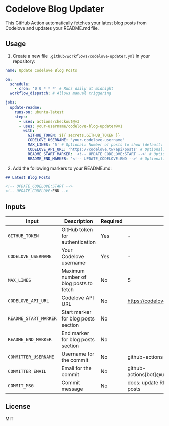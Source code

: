 # Codelove Blog Updater

This GitHub Action automatically fetches your latest blog posts from Codelove and updates your README.md file.

## Usage

1. Create a new file `.github/workflows/codelove-updater.yml` in your repository:

```yaml
name: Update Codelove Blog Posts

on:
  schedule:
    - cron: '0 0 * * *' # Runs daily at midnight
  workflow_dispatch: # Allows manual triggering

jobs:
  update-readme:
    runs-on: ubuntu-latest
    steps:
      - uses: actions/checkout@v3
      - uses: your-username/codelove-blog-updater@v1
        with:
          GITHUB_TOKEN: ${{ secrets.GITHUB_TOKEN }}
          CODELOVE_USERNAME: 'your-codelove-username'
          MAX_LINES: '5' # Optional: Number of posts to show (default: 5)
          CODELOVE_API_URL: 'https://codelove.tw/api/posts' # Optional: Custom API URL
          README_START_MARKER: '<!-- UPDATE_CODELOVE:START -->' # Optional: Custom start marker
          README_END_MARKER: '<!-- UPDATE_CODELOVE:END -->' # Optional: Custom end marker
```

2. Add the following markers to your README.md:

```markdown
## Latest Blog Posts

<!-- UPDATE_CODELOVE:START -->
<!-- UPDATE_CODELOVE:END -->
```

## Inputs

| Input                 | Description                           | Required | Default                                      |
| --------------------- | ------------------------------------- | -------- | -------------------------------------------- |
| `GITHUB_TOKEN`        | GitHub token for authentication       | Yes      | -                                            |
| `CODELOVE_USERNAME`   | Your Codelove username                | Yes      | -                                            |
| `MAX_LINES`           | Maximum number of blog posts to fetch | No       | 5                                            |
| `CODELOVE_API_URL`    | Codelove API URL                      | No       | https://codelove.tw/api/posts                |
| `README_START_MARKER` | Start marker for blog posts section   | No       | <!-- UPDATE_CODELOVE:START -->               |
| `README_END_MARKER`   | End marker for blog posts section     | No       | <!-- UPDATE_CODELOVE:END -->                 |
| `COMMITTER_USERNAME`  | Username for the commit               | No       | github-actions[bot]                          |
| `COMMITTER_EMAIL`     | Email for the commit                  | No       | github-actions[bot]@users.noreply.github.com |
| `COMMIT_MSG`          | Commit message                        | No       | docs: update README with latest blog posts   |

## License

MIT
